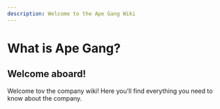 ```yaml
---
description: Welcome to the Ape Gang Wiki
---
```


# What is Ape Gang?

## Welcome aboard!

Welcome tov the company wiki! Here you'll find everything you need to know about the company.
